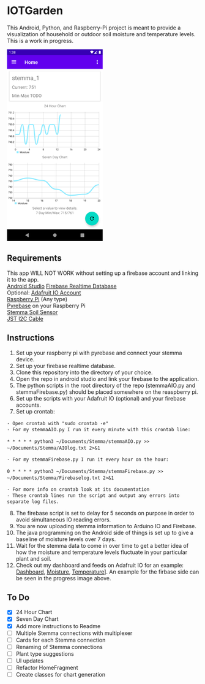 # IOTGarden
This Android, Python, and Raspberry-Pi project is meant to provide a visualization of household or outdoor soil moisture and temperature levels.<br>
This is a work in progress.<br>

![Current Progress](recycler-progress.png)<br>

**Requirements**
---
This app WILL NOT WORK without setting up a firebase account and linking it to the app.<br>
[Android Studio](https://developer.android.com/studio)
[Firebase Realtime Database](https://firebase.google.com/)<br>
Optional: [Adafruit IO Account](https://io.adafruit.com/)<br>
[Raspberry Pi](https://www.raspberrypi.org/products/raspberry-pi-4-model-b/) (Any type)<br>
[Pyrebase](https://github.com/thisbejim/Pyrebase) on your Raspberry Pi <br>
[Stemma Soil Sensor](https://www.adafruit.com/product/4026) <br>
[JST I2C Cable](https://www.adafruit.com/product/3955) <br>

**Instructions**
---
1. Set up your raspberry pi with pyrebase and connect your stemma device.
2. Set up your firebase realtime database.
3. Clone this repository into the directory of your choice.
4. Open the repo in android studio and link your firebase to the application.
5. The python scripts in the root directory of the repo (stemmaAIO.py and stemmaFirebase.py) should be placed somewhere on the reaspberry pi.
6. Set up the scripts with your Adafruit IO (optional) and your firebase accounts.
7. Set up crontab:
 ~~~
 - Open crontab with "sudo crontab -e"
 - For my stemmaAIO.py I run it every minute with this crontab line:
~~~
<code>* * * * * python3 ~/Documents/Stemma/stemmaAIO.py >> ~/Documents/Stemma/AIOlog.txt 2>&1</code>
~~~
- For my stemmaFirebase.py I run it every hour on the hour:
~~~
<code>0 * * * * python3 ~/Documents/Stemma/stemmaFirebase.py >> ~/Documents/Stemma/Firebaselog.txt 2>&1</code>
~~~
- For more info on crontab look at its documentation
- These crontab lines run the script and output any errors into separate log files.
~~~
8. The firebase script is set to delay for 5 seconds on purpose in order to avoid simultaneous IO reading errors.
9. You are now uploading stemma information to Arduino IO and Firebase.
10. The java programming on the Android side of things is set up to give a baseline of moisture levels over 7 days.
11. Wait for the stemma data to come in over time to get a better idea of how the moisture and temperature levels fluctuate in your particular plant and soil.
12. Check out my dashboard and feeds on Adafruit IO for an example: [Dashboard](https://io.adafruit.com/EasyEdo/dashboards/stemma), [Moisture](https://io.adafruit.com/EasyEdo/feeds/stemma.moisture), [Temperature](https://io.adafruit.com/EasyEdo/feeds/stemma.temperature)]. An example for the firbase side can be seen in the progress image above.

**To Do**
---
- [x] 24 Hour Chart
- [x] Seven Day Chart
- [x] Add more instructions to Readme
- [ ] Multiple Stemma connections with multiplexer
- [ ] Cards for each Stemma connection
- [ ] Renaming of Stemma connections
- [ ] Plant type suggestions
- [ ] UI updates
- [ ] Refactor HomeFragment
- [ ] Create classes for chart generation
